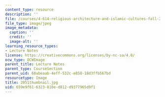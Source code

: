 ```yaml
---
content_type: resource
description: ''
file: /courses/4-614-religious-architecture-and-islamic-cultures-fall-2002/659e9f616323810ed812d9377965d9f1_2051thumbnail.jpg
file_type: image/jpeg
image_metadata:
  caption: ''
  credit: ''
  image-alt: ''
learning_resource_types:
- Lecture Notes
license: https://creativecommons.org/licenses/by-nc-sa/4.0/
ocw_type: OCWImage
parent_title: Lecture Notes
parent_type: CourseSection
parent_uid: 68abeaab-4eff-532c-e858-18d3ffb567bd
resourcetype: Image
title: 2051thumbnail.jpg
uid: 659e9f61-6323-810e-d812-d9377965d9f1
---
```

